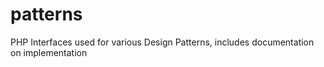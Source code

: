 # patterns
PHP Interfaces used for various Design Patterns, includes documentation on implementation
